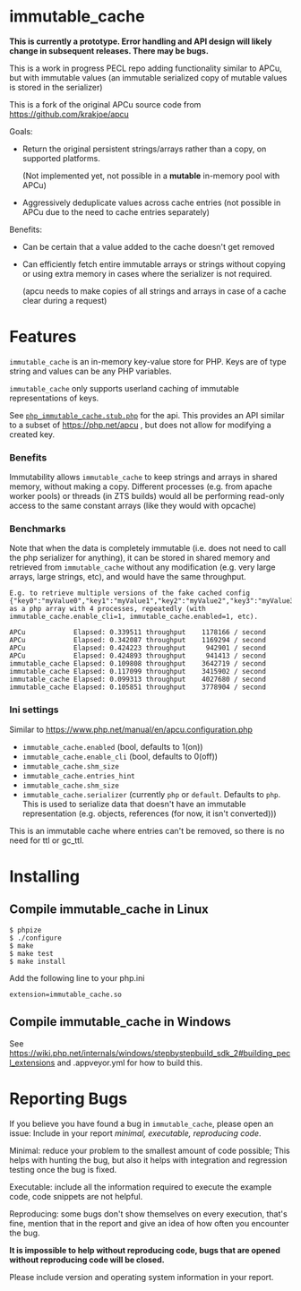 immutable\_cache
================

**This is currently a prototype. Error handling and API design will likely change in subsequent releases. There may be bugs.**

This is a work in progress PECL repo adding functionality similar to APCu,
but with immutable values (an immutable serialized copy of mutable values is stored in the serializer)

This is a fork of the original APCu source code from https://github.com/krakjoe/apcu

Goals:

- Return the original persistent strings/arrays rather than a copy, on supported platforms.

  (Not implemented yet, not possible in a **mutable** in-memory pool with APCu)
- Aggressively deduplicate values across cache entries (not possible in APCu due to the need to cache entries separately)

Benefits:

- Can be certain that a value added to the cache doesn't get removed
- Can efficiently fetch entire immutable arrays or strings without copying or using extra memory
  in cases where the serializer is not required.

  (apcu needs to make copies of all strings and arrays in case of a cache clear during a request)

Features
========

`immutable_cache` is an in-memory key-value store for PHP. Keys are of type string and values can be any PHP variables.

`immutable_cache` only supports userland caching of immutable representations of keys.

See [`php_immutable_cache.stub.php`](./php_immutable_cache.stub.php) for the api.
This provides an API similar to a subset of https://php.net/apcu , but does not allow for modifying a created key.

### Benefits

Immutability allows `immutable_cache` to keep strings and arrays in shared memory, without making a copy.
Different processes (e.g. from apache worker pools) or threads (in ZTS builds) would
all be performing read-only access to the same constant arrays (like they would with opcache)

### Benchmarks

Note that when the data is completely immutable (i.e. does not need to call the php serializer for anything),
it can be stored in shared memory and retrieved from
`immutable_cache` without any modification (e.g. very large arrays, large strings, etc),
and would have the same throughput.

```
E.g. to retrieve multiple versions of the fake cached config
{"key0":"myValue0","key1":"myValue1","key2":"myValue2","key3":"myValue3","key4":"myValue4","key5":"myValue5","key6":"myValue6","key7":"myValue7"}
as a php array with 4 processes, repeatedly (with immutable_cache.enable_cli=1, immutable_cache.enabled=1, etc).

APCu            Elapsed: 0.339511 throughput    1178166 / second
APCu            Elapsed: 0.342087 throughput    1169294 / second
APCu            Elapsed: 0.424223 throughput     942901 / second
APCu            Elapsed: 0.424893 throughput     941413 / second
immutable_cache Elapsed: 0.109808 throughput    3642719 / second
immutable_cache Elapsed: 0.117099 throughput    3415902 / second
immutable_cache Elapsed: 0.099313 throughput    4027680 / second
immutable_cache Elapsed: 0.105851 throughput    3778904 / second
```

### Ini settings

Similar to https://www.php.net/manual/en/apcu.configuration.php

- `immutable_cache.enabled` (bool, defaults to 1(on))
- `immutable_cache.enable_cli` (bool, defaults to 0(off))
- `immutable_cache.shm_size`
- `immutable_cache.entries_hint`
- `immutable_cache.shm_size`
- `immutable_cache.serializer` (currently `php` or `default`. Defaults to `php`. This is used to serialize data that doesn't have an immutable representation (e.g. objects, references (for now, it isn't converted)))

This is an immutable cache where entries can't be removed, so there is no need for ttl or gc_ttl.

Installing
==========

## Compile immutable_cache in Linux

```
$ phpize
$ ./configure
$ make
$ make test
$ make install
```

Add the following line to your php.ini

```
extension=immutable_cache.so
```

## Compile immutable_cache in Windows

See https://wiki.php.net/internals/windows/stepbystepbuild_sdk_2#building_pecl_extensions and .appveyor.yml for how to build this.

Reporting Bugs
=============

If you believe you have found a bug in `immutable_cache`, please open an issue: Include in your report *minimal, executable, reproducing code*.

Minimal: reduce your problem to the smallest amount of code possible; This helps with hunting the bug, but also it helps with integration and regression testing once the bug is fixed.

Executable: include all the information required to execute the example code, code snippets are not helpful.

Reproducing: some bugs don't show themselves on every execution, that's fine, mention that in the report and give an idea of how often you encounter the bug.

__It is impossible to help without reproducing code, bugs that are opened without reproducing code will be closed.__

Please include version and operating system information in your report.
